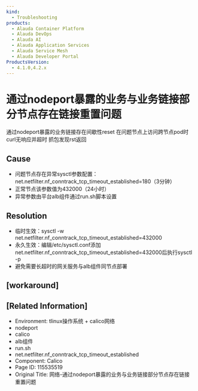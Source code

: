```yaml
---
kind:
  - Troubleshooting
products:
  - Alauda Container Platform
  - Alauda DevOps
  - Alauda AI
  - Alauda Application Services
  - Alauda Service Mesh
  - Alauda Developer Portal
ProductsVersion:
  - 4.1.0,4.2.x
---
```

<!-- A type of document that involves encountering a fault, diagnosing it, performing root cause analysis, and providing solutions. -->

# 通过nodeport暴露的业务与业务链接部分节点存在链接重置问题

通过nodeport暴露的业务链接存在间歇性reset 在问题节点上访问跨节点pod时curl无响应并超时 抓包发现rst返回

## Cause
- 问题节点存在异常sysctl参数配置：net.netfilter.nf_conntrack_tcp_timeout_established=180（3分钟）
- 正常节点该参数值为432000（24小时）
- 异常参数由平台alb组件通过run.sh脚本设置

## Resolution
- 临时生效：sysctl -w net.netfilter.nf_conntrack_tcp_timeout_established=432000
- 永久生效：编辑/etc/sysctl.conf添加net.netfilter.nf_conntrack_tcp_timeout_established=432000后执行sysctl -p
- 避免需要长超时的网关服务与alb组件同节点部署

## [workaround]

## [Related Information]
- Environment: tlinux操作系统 + calico网络
- nodeport
- calico
- alb组件
- run.sh
- net.netfilter.nf_conntrack_tcp_timeout_established
- Component: Calico
- Page ID: 115535519
- Original Title: 网络-通过nodeport暴露的业务与业务链接部分节点存在链接重置问题
